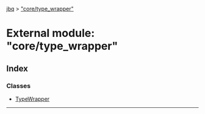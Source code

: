 [jbq](../README.md) > ["core/type_wrapper"](../modules/_core_type_wrapper_.md)

# External module: "core/type_wrapper"

## Index

### Classes

* [TypeWrapper](../classes/_core_type_wrapper_.typewrapper.md)

---

